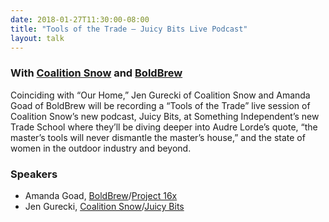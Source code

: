 ```yaml
---
date: 2018-01-27T11:30:00-08:00
title: "Tools of the Trade — Juicy Bits Live Podcast"
layout: talk
---
```


### With [Coalition Snow](https://www.coalitionsnow.com/) and [BoldBrew](https://www.boldbrewteam.com/)

Coinciding with “Our Home,” Jen Gurecki of Coalition Snow and Amanda Goad of BoldBrew will be recording a “Tools of the Trade” live session of Coalition Snow’s new podcast, Juicy Bits, at Something Independent’s new Trade School where they’ll be diving deeper into Audre Lorde’s quote, “the master’s tools will never dismantle the master’s house,” and the state of women in the outdoor industry and beyond. 

### Speakers
- Amanda Goad, [BoldBrew](https://www.boldbrewteam.com/)/[Project 16x](https://project16x.com/)
- Jen Gurecki, [Coalition Snow](https://www.coalitionsnow.com/)/[Juicy Bits](https://itunes.apple.com/us/podcast/juicy-bits/id1294273134)
